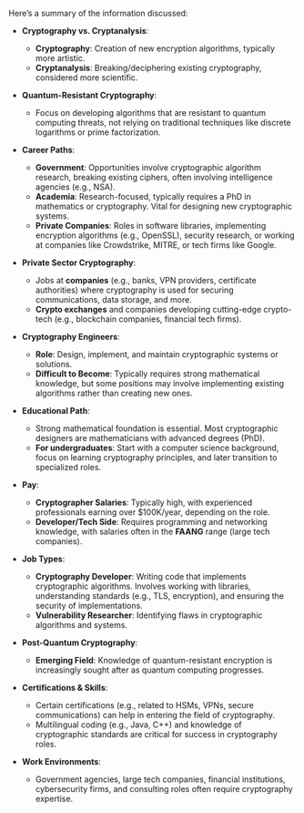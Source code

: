 Here’s a summary of the information discussed:

- **Cryptography vs. Cryptanalysis**:
    
    - **Cryptography**: Creation of new encryption algorithms, typically more artistic.
    - **Cryptanalysis**: Breaking/deciphering existing cryptography, considered more scientific.
- **Quantum-Resistant Cryptography**:
    
    - Focus on developing algorithms that are resistant to quantum computing threats, not relying on traditional techniques like discrete logarithms or prime factorization.
- **Career Paths**:
    
    - **Government**: Opportunities involve cryptographic algorithm research, breaking existing ciphers, often involving intelligence agencies (e.g., NSA).
    - **Academia**: Research-focused, typically requires a PhD in mathematics or cryptography. Vital for designing new cryptographic systems.
    - **Private Companies**: Roles in software libraries, implementing encryption algorithms (e.g., OpenSSL), security research, or working at companies like Crowdstrike, MITRE, or tech firms like Google.
- **Private Sector Cryptography**:
    
    - Jobs at **companies** (e.g., banks, VPN providers, certificate authorities) where cryptography is used for securing communications, data storage, and more.
    - **Crypto exchanges** and companies developing cutting-edge crypto-tech (e.g., blockchain companies, financial tech firms).
- **Cryptography Engineers**:
    
    - **Role**: Design, implement, and maintain cryptographic systems or solutions.
    - **Difficult to Become**: Typically requires strong mathematical knowledge, but some positions may involve implementing existing algorithms rather than creating new ones.
- **Educational Path**:
    
    - Strong mathematical foundation is essential. Most cryptographic designers are mathematicians with advanced degrees (PhD).
    - **For undergraduates**: Start with a computer science background, focus on learning cryptography principles, and later transition to specialized roles.
- **Pay**:
    
    - **Cryptographer Salaries**: Typically high, with experienced professionals earning over $100K/year, depending on the role.
    - **Developer/Tech Side**: Requires programming and networking knowledge, with salaries often in the **FAANG** range (large tech companies).
- **Job Types**:
    
    - **Cryptography Developer**: Writing code that implements cryptographic algorithms. Involves working with libraries, understanding standards (e.g., TLS, encryption), and ensuring the security of implementations.
    - **Vulnerability Researcher**: Identifying flaws in cryptographic algorithms and systems.
- **Post-Quantum Cryptography**:
    
    - **Emerging Field**: Knowledge of quantum-resistant encryption is increasingly sought after as quantum computing progresses.
- **Certifications & Skills**:
    
    - Certain certifications (e.g., related to HSMs, VPNs, secure communications) can help in entering the field of cryptography.
    - Multilingual coding (e.g., Java, C++) and knowledge of cryptographic standards are critical for success in cryptography roles.
- **Work Environments**:
    
    - Government agencies, large tech companies, financial institutions, cybersecurity firms, and consulting roles often require cryptography expertise.